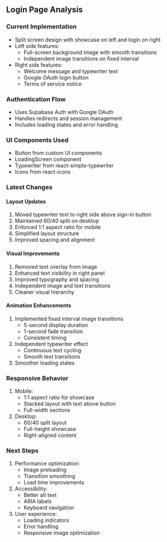 ## Login Page Analysis

### Current Implementation
- Split screen design with showcase on left and login on right
- Left side features:
  - Full-screen background image with smooth transitions
  - Independent image transitions on fixed interval
- Right side features:
  - Welcome message and typewriter text
  - Google OAuth login button
  - Terms of service notice

### Authentication Flow
- Uses Supabase Auth with Google OAuth
- Handles redirects and session management
- Includes loading states and error handling

### UI Components Used
- Button from custom UI components
- LoadingScreen component
- Typewriter from react-simple-typewriter
- Icons from react-icons

### Latest Changes

#### Layout Updates
1. Moved typewriter text to right side above sign-in button
2. Maintained 60/40 split on desktop
3. Enforced 1:1 aspect ratio for mobile
4. Simplified layout structure
5. Improved spacing and alignment

#### Visual Improvements
1. Removed text overlay from image
2. Enhanced text visibility in right panel
3. Improved typography and spacing
4. Independent image and text transitions
5. Cleaner visual hierarchy

#### Animation Enhancements
1. Implemented fixed interval image transitions
   - 5-second display duration
   - 1-second fade transition
   - Consistent timing
2. Independent typewriter effect
   - Continuous text cycling
   - Smooth text transitions
3. Smoother loading states

### Responsive Behavior
1. Mobile:
   - 1:1 aspect ratio for showcase
   - Stacked layout with text above button
   - Full-width sections
2. Desktop:
   - 60/40 split layout
   - Full-height showcase
   - Right-aligned content

### Next Steps
1. Performance optimization:
   - Image preloading
   - Transition smoothing
   - Load time improvements
2. Accessibility:
   - Better alt text
   - ARIA labels
   - Keyboard navigation
3. User experience:
   - Loading indicators
   - Error handling
   - Responsive image optimization